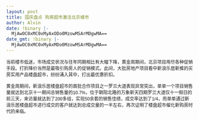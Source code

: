 ```yaml
---
layout: post
title: 国庆盘点 购房超市激活北京楼市
author: Alvin
date: !binary |-
  MjAwOC0xMC0xMyAxODo0MzowMSArMDgwMA==
date_gmt: !binary |-
  MjAwOC0xMC0xMyAxMDo0MzowMSArMDgwMA==
---
```

<span style="font-size: 9pt;">当前楼市低迷，市场成交状况与往年同期相比有大幅下降，黄金周期间，北京项目用尽各种促销手段。打折降价当然是最吸引购房人的促销模式。此间，大批房地产项目看中新浪乐居新推的买房实用产品楼盘超市，纷纷涌入其中，打出最优惠折扣。</span><span style="font-size: 9pt; font-family: 'Arial','sans-serif';" lang="EN-US">

</span><span style="font-size: 9pt;">黄金周期间，新浪乐居楼盘超市的首批合作项目之一罗兰大道表现异常突出，单单一个项目销售量就达到北京十一期间总销售量的</span><span style="font-size: 9pt; font-family: 'Arial','sans-serif';" lang="EN-US">10.7%</span><span style="font-size: 9pt;">，位于朝阳北路的万象新天四期罗兰大道仅十一假日的前三天，来访量就达到了</span><span style="font-size: 9pt; font-family: 'Arial','sans-serif';" lang="EN-US">200</span><span style="font-size: 9pt;">多组，实现</span><span style="font-size: 9pt; font-family: 'Arial','sans-serif';" lang="EN-US">50</span><span style="font-size: 9pt;">余套的销售佳绩，成交率达到了</span><span style="font-size: 9pt; font-family: 'Arial','sans-serif';" lang="EN-US">1/4</span><span style="font-size: 9pt;">，而单单通过新浪乐居楼盘超市进行成交的客户就达到总成交量的一半左右，再次证明了楼盘超市催化新购房时代的来临。</span><span style="font-size: 9pt; font-family: 'Arial','sans-serif';" lang="EN-US">
</span>
